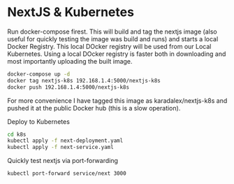 NextJS & Kubernetes
===================

Run docker-compose firest. This will build and tag the nextjs image (also useful for quickly testing the image was build and runs) and starts a local Docker Registry.
This local DOcker registry will be used from our Local Kubernetes. Using a local DOcker registry is faster both in downloading and most importantly uploading the built image.

```bash
docker-compose up -d
docker tag nextjs-k8s 192.168.1.4:5000/nextjs-k8s
docker push 192.168.1.4:5000/nextjs-k8s
```

For more convenience I have tagged this image as karadalex/nextjs-k8s and pushed it at the public Docker hub (this is a slow operation).

Deploy to Kubernetes
```bash
cd k8s
kubectl apply -f next-deployment.yaml
kubectl apply -f next-service.yaml
```

Quickly test nextjs via port-forwarding
```bash
kubectl port-forward service/next 3000
```